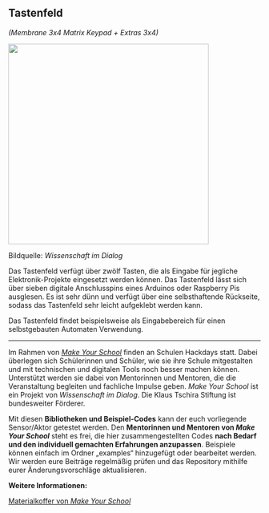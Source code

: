 Tastenfeld
 ----
*(Membrane 3x4 Matrix Keypad + Extras 3x4)*

<img src=https://www.makeyourschool.de/wp-content/uploads/2018/10/58_tastenfeld-1024x1024.jpg width=400px>

Bildquelle: *Wissenschaft im Dialog*

Das Tastenfeld verfügt über zwölf Tasten, die als Eingabe für jegliche Elektronik-Projekte eingesetzt werden können. Das Tastenfeld lässt sich über sieben digitale Anschlusspins eines Arduinos oder Raspberry Pis ausglesen. Es ist sehr dünn und verfügt über eine selbsthaftende Rückseite, sodass das Tastenfeld sehr leicht aufgeklebt werden kann.

Das Tastenfeld findet beispielsweise als Eingabebereich für einen selbstgebauten Automaten Verwendung.

----

Im Rahmen von [*Make Your School*](https://www.makeyourschool.de/) finden an Schulen Hackdays statt. Dabei überlegen sich Schülerinnen und Schüler, wie sie ihre Schule mitgestalten und mit technischen und digitalen Tools noch besser machen können. Unterstützt werden sie dabei von Mentorinnen und Mentoren, die die Veranstaltung begleiten und fachliche Impulse geben. *Make Your School* ist ein Projekt von *Wissenschaft im Dialog*. Die Klaus Tschira Stiftung ist bundesweiter Förderer.

Mit diesen **Bibliotheken und Beispiel-Codes** kann der euch vorliegende Sensor/Aktor getestet werden. Den **Mentorinnen und Mentoren von *Make Your School*** steht es frei, die hier zusammengestellten Codes **nach Bedarf und den individuell gemachten Erfahrungen anzupassen**. Beispiele können einfach im Ordner „examples“ hinzugefügt oder bearbeitet werden. Wir werden eure Beiträge regelmäßig prüfen und das Repository mithilfe eurer Änderungsvorschläge aktualisieren.


**Weitere Informationen:**

[Materialkoffer von *Make Your School*](https://www.makeyourschool.de/material/tastenfeld/)
